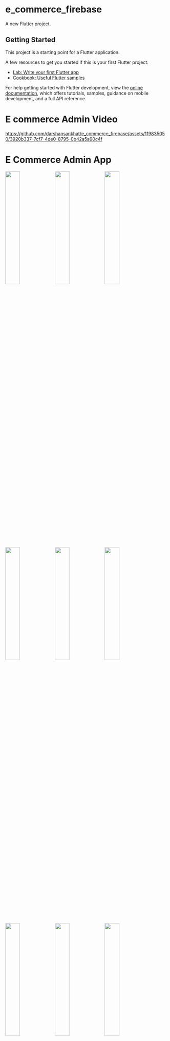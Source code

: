 # e_commerce_firebase

A new Flutter project.

## Getting Started

This project is a starting point for a Flutter application.

A few resources to get you started if this is your first Flutter project:

- [Lab: Write your first Flutter app](https://docs.flutter.dev/get-started/codelab)
- [Cookbook: Useful Flutter samples](https://docs.flutter.dev/cookbook)

For help getting started with Flutter development, view the
[online documentation](https://docs.flutter.dev/), which offers tutorials,
samples, guidance on mobile development, and a full API reference.

# E commerce Admin Video



https://github.com/darshansankhat/e_commerce_firebase/assets/119835050/3920b337-7cf7-4de0-8795-0b42a5a90c4f



# E Commerce Admin App

<p>

  <img src="https://github.com/darshansankhat/e_commerce_firebase/assets/119835050/3e7739ef-8080-4f52-9d22-8d4d636911bb" heght="60%" width="30%">
  <img src="https://github.com/darshansankhat/e_commerce_firebase/assets/119835050/6f0c5028-0a79-446f-af36-a19f7a861444" heght="60%" width="30%">
  <img src="https://github.com/darshansankhat/e_commerce_firebase/assets/119835050/ff12a426-2378-4c06-9666-8179e1b19231" heght="60%" width="30%">
  <img src="https://github.com/darshansankhat/e_commerce_firebase/assets/119835050/55760073-55fa-42fb-8aa7-5162079ee0f5" heght="60%" width="30%">
  <img src="https://github.com/darshansankhat/e_commerce_firebase/assets/119835050/c4b5110d-887f-4685-946a-9324ea8de651" heght="60%" width="30%">
  <img src="https://github.com/darshansankhat/e_commerce_firebase/assets/119835050/50f83efb-2a99-4425-8882-cc8611cf693a" heght="60%" width="30%">
  <img src="https://github.com/darshansankhat/e_commerce_firebase/assets/119835050/c4db3a37-159a-4885-bdad-6972e7fc6e88" heght="60%" width="30%">
  <img src="https://github.com/darshansankhat/e_commerce_firebase/assets/119835050/5e55143f-53fd-4200-985c-2a0e43c71fb4" heght="60%" width="30%">
  <img src="https://github.com/darshansankhat/e_commerce_firebase/assets/119835050/f40174eb-3008-4e0f-b579-7ee61ac44f5c" heght="60%" width="30%">
  <img src="https://github.com/darshansankhat/e_commerce_firebase/assets/119835050/97b46b2a-5fd0-4b60-907f-dff67223844a" heght="60%" width="30%">
  <img src="https://github.com/darshansankhat/e_commerce_firebase/assets/119835050/2ac58c01-fc12-4e58-b426-eba742a08cf1" heght="60%" width="30%">
  <img src="https://github.com/darshansankhat/e_commerce_firebase/assets/119835050/e7fdaea4-a403-49ed-b7fd-a2a86c9d4f5b" heght="60%" width="30%">
  <img src="https://github.com/darshansankhat/e_commerce_firebase/assets/119835050/eb62c6da-322d-4233-9558-df8758656214" heght="60%" width="30%">
  <img src="https://github.com/darshansankhat/e_commerce_firebase/assets/119835050/f0769e85-7145-46d9-8a37-0ca2aa67cc17" heght="60%" width="30%">

</p>

# E Commerce User Side App
https://github.com/darshansankhat/shopify
